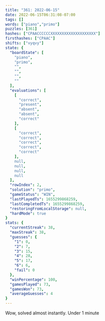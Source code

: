 ```yaml
---
title: "361: 2022-06-15"
date: 2022-06-15T06:31:08-07:00
tags: []
words: ["piano","primo"]
puzzles: [361]
hashes: ["CPAACCCCCCXXXXXXXXXXXXXXXXXXXX"]
firsthashes: ["CPAAC"]
shifts: ["vyqvy"]
state: {
  "boardState": [
    "piano",
    "primo",
    "",
    "",
    "",
    ""
  ],
  "evaluations": [
    [
      "correct",
      "present",
      "absent",
      "absent",
      "correct"
    ],
    [
      "correct",
      "correct",
      "correct",
      "correct",
      "correct"
    ],
    null,
    null,
    null,
    null
  ],
  "rowIndex": 2,
  "solution": "primo",
  "gameStatus": "WIN",
  "lastPlayedTs": 1655299868259,
  "lastCompletedTs": 1655299868259,
  "restoringFromLocalStorage": null,
  "hardMode": true
}
stats: {
  "currentStreak": 38,
  "maxStreak": 38,
  "guesses": {
    "1": 0,
    "2": 7,
    "3": 15,
    "4": 28,
    "5": 17,
    "6": 6,
    "fail": 0
  },
  "winPercentage": 100,
  "gamesPlayed": 73,
  "gamesWon": 73,
  "averageGuesses": 4
}
---
```


<!-- more -->
Wow, solved almost instantly. Under 1 minute
